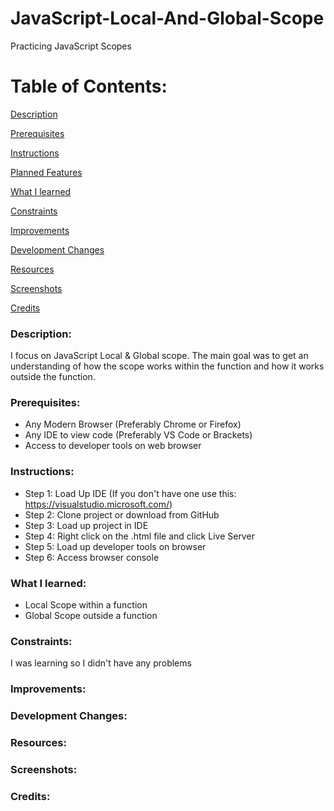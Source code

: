 # JavaScript-Local-And-Global-Scope
Practicing JavaScript Scopes

# Table of Contents:

[Description](#Description)  
<a name="Description"/>

[Prerequisites](#Prerequisites)  
<a name="Prerequisites"/>

[Instructions](#Instructions)  
<a name="Instructions"/>

[Planned Features](#Planned_Features)  
<a name="Planned_Features"/>

[What I learned](#What_I_Learned)  
<a name="What_I_Learned"/>

[Constraints](#Constraints)  
<a name="Constraints"/>

[Improvements](#Improvements)  
<a name="Improvements"/>

[Development Changes](#Development_Changes)  
<a name="Development_Changes"/>

[Resources](#Resources)  
<a name="Resources"/>

[Screenshots](#Screenshots)
<a name="Screenshots"/>

[Credits](#Credits)  
<a name="Credits"/>
### Description: 
I focus on JavaScript Local & Global scope. The main goal was to get an understanding of how the scope works within the function and how it works outside the function.

### Prerequisites:
- Any Modern Browser (Preferably Chrome or Firefox)
- Any IDE to view code (Preferably VS Code or Brackets)
- Access to developer tools on web browser

### Instructions:
- Step 1: Load Up IDE (If you don't have one use this: https://visualstudio.microsoft.com/)
- Step 2: Clone project or download from GitHub
- Step 3: Load up project in IDE
- Step 4: Right click on the .html file and click Live Server
- Step 5: Load up developer tools on browser
- Step 6: Access browser console

### What I learned:
- Local Scope within a function
- Global Scope outside a function

### Constraints:
I was learning so I didn't have any problems

### Improvements:

### Development Changes:

### Resources:

### Screenshots:

### Credits:
